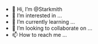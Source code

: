 - 👋 Hi, I’m @Starkmith
- 👀 I’m interested in ...
- 🌱 I’m currently learning ...
- 💞️ I’m looking to collaborate on ...
- 📫 How to reach me ...

<!---
Starkmith/Starkmith is a ✨ special ✨ repository because its `README.md` (this file) appears on your GitHub profile.
You can click the Preview link to take a look at your changes.
--->
